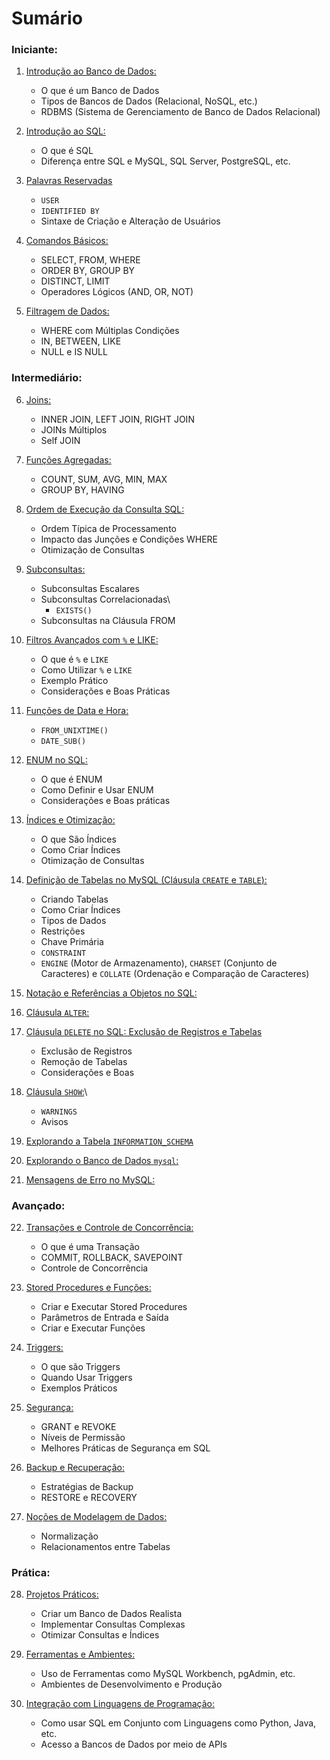 # Sumário

### Iniciante:

1. [Introdução ao Banco de Dados:](iniciante.md#introducao-ao-banco-de-dados)
    - O que é um Banco de Dados
    - Tipos de Bancos de Dados (Relacional, NoSQL, etc.)
    - RDBMS (Sistema de Gerenciamento de Banco de Dados Relacional)

2. [Introdução ao SQL:](iniciante.md#introducao-ao-sql)
    - O que é SQL
    - Diferença entre SQL e MySQL, SQL Server, PostgreSQL, etc.

3. [Palavras Reservadas](iniciante.md#palavras-reservadas)
    - `USER`
    - `IDENTIFIED BY`
    - Sintaxe de Criação e Alteração de Usuários

4. [Comandos Básicos:](iniciante.md#comandos-basicos)
    - SELECT, FROM, WHERE
    - ORDER BY, GROUP BY
    - DISTINCT, LIMIT
    - Operadores Lógicos (AND, OR, NOT)

5. [Filtragem de Dados:](iniciante.md#filtragem-de-dados)
    - WHERE com Múltiplas Condições
    - IN, BETWEEN, LIKE
    - NULL e IS NULL

### Intermediário:

6. [Joins:](intermediario.md#joins)
    - INNER JOIN, LEFT JOIN, RIGHT JOIN
    - JOINs Múltiplos
    - Self JOIN

7. [Funções Agregadas:](intermediario.md#funcoes-agregadas)
    - COUNT, SUM, AVG, MIN, MAX
    - GROUP BY, HAVING

8. [Ordem de Execução da Consulta SQL:](intermediario.md#ordem-de-execucao-da-consulta-sql)
    - Ordem Típica de Processamento
    - Impacto das Junções e Condições WHERE
    - Otimização de Consultas

9. [Subconsultas:](intermediario.md#subconsultas)
    - Subconsultas Escalares
    - Subconsultas Correlacionadas\
        - `EXISTS()`
    - Subconsultas na Cláusula FROM

10. [Filtros Avançados com `%` e LIKE:](intermediario.md#filtros-avancados-com--e-like)
    - O que é `%` e `LIKE`
    - Como Utilizar `%` e `LIKE`
    - Exemplo Prático
    - Considerações e Boas Práticas

11. [Funções de Data e Hora:](intermediario.md#funcoes-de-data-e-hora)
    - `FROM_UNIXTIME()`
    - `DATE_SUB()`

12. [ENUM no SQL:](intermediario.md#enum-no-sql)
    - O que é ENUM
    - Como Definir e Usar ENUM
    - Considerações e Boas práticas

13. [Índices e Otimização:](intermediario.md#indices-e-otimizacao)
    - O que São Índices
    - Como Criar Índices
    - Otimização de Consultas

14. [Definição de Tabelas no MySQL (Cláusula `CREATE` e `TABLE`):](intermediario.md#definicao-de-tabelas-no-mysql-clausula-create-e-table)
    - Criando Tabelas
    - Como Criar Índices
    - Tipos de Dados
    - Restrições
    - Chave Primária
    - `CONSTRAINT`
    - `ENGINE` (Motor de Armazenamento), `CHARSET` (Conjunto de Caracteres) e `COLLATE` (Ordenação e Comparação de Caracteres)

15. [Notação e Referências a Objetos no SQL:](intermediario.md#notacao-e-referencias-a-objetos-no-sql)

16. [Cláusula `ALTER`:](intermediario.md#clausula-alter)

17. [Cláusula `DELETE` no SQL: Exclusão de Registros e Tabelas](intermediario.md#clausula-delete-no-sql-exclusao-de-registros-e-tabelas)
    - Exclusão de Registros
    - Remoção de Tabelas
    - Considerações e Boas 
    
18. [Cláusula `SHOW`:](intermediario.md#clausula-show)\
    - `WARNINGS`
    - Avisos

19. [Explorando a Tabela `INFORMATION_SCHEMA`](intermediario.md#explorando-a-tabela-information_schema)

20. [Explorando o Banco de Dados `mysql`:](intermediario.md#explorando-o-banco-de-dados-mysql)

21. [Mensagens de Erro no MySQL:](intermediario.md#mensagens-de-erro-no-mysql)

### Avançado:

22. [Transações e Controle de Concorrência:](avancado.md#ransacoes-e-controle-de-concorrencia)
    - O que é uma Transação
    - COMMIT, ROLLBACK, SAVEPOINT
    - Controle de Concorrência

23. [Stored Procedures e Funções:](avancado.md#stored-procedures-e-funcoes)
    - Criar e Executar Stored Procedures
    - Parâmetros de Entrada e Saída
    - Criar e Executar Funções

24. [Triggers:](avancado.md#triggers)
    - O que são Triggers
    - Quando Usar Triggers
    - Exemplos Práticos

25. [Segurança:](avancado.md#seguranca)
    - GRANT e REVOKE
    - Níveis de Permissão
    - Melhores Práticas de Segurança em SQL

26. [Backup e Recuperação:](avancado.md#backup-e-recuperacao)
    - Estratégias de Backup
    - RESTORE e RECOVERY

27. [Noções de Modelagem de Dados:](avancado.md#nocoes-de-modelagem-de-dados)
    - Normalização
    - Relacionamentos entre Tabelas

### Prática:

28. [Projetos Práticos:](pratica.md#projetos-praticos)
    - Criar um Banco de Dados Realista
    - Implementar Consultas Complexas
    - Otimizar Consultas e Índices

29. [Ferramentas e Ambientes:](pratica.md#ferramentas-e-ambientes)
    - Uso de Ferramentas como MySQL Workbench, pgAdmin, etc.
    - Ambientes de Desenvolvimento e Produção

30. [Integração com Linguagens de Programação:](pratica.md#integracao-com-linguagens-de-programacao)
    - Como usar SQL em Conjunto com Linguagens como Python, Java, etc.
    - Acesso a Bancos de Dados por meio de APIs